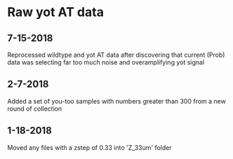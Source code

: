 # Raw yot AT data

## 7-15-2018
Reprocessed wildtype and yot AT data after discovering that current (Prob) data was selecting far too much noise and overamplifying yot signal

## 2-7-2018
Added a set of you-too samples with numbers greater than 300 from a new round of collection

## 1-18-2018
Moved any files with a zstep of 0.33 into 'Z_33um' folder 
